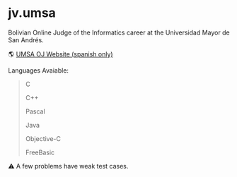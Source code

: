 # jv.umsa

Bolivian Online Judge of the Informatics career at the Universidad Mayor de San Andrés.

:earth_americas: [UMSA OJ Website (spanish only)](http://jv.umsa.bo/)

Languages Avaiable:

> C
>
> C++
>
> Pascal
>
> Java
>
> Objective-C
> 
> FreeBasic

:warning: A few problems have weak test cases.
